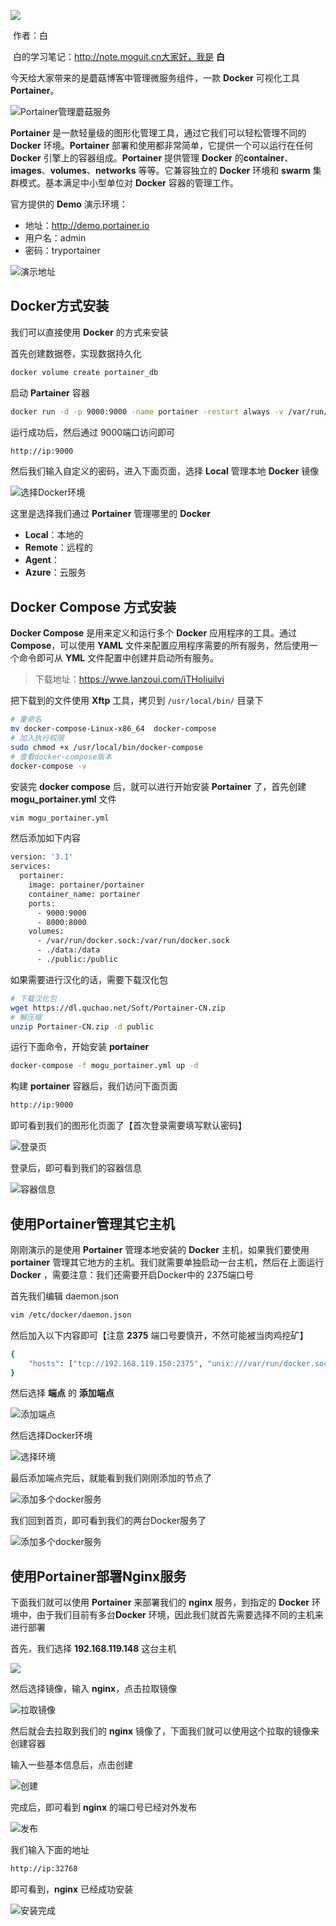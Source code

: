![](images/0.jpg)

​                                                                                                                                                                           作者：白

​                                                                                                                         白的学习笔记：http://note.moguit.cn大家好，我是 **白** 

今天给大家带来的是蘑菇博客中管理微服务组件，一款 **Docker** 可视化工具 **Portainer**。

![Portainer管理蘑菇服务](images/45d918729d2f4f24b8acc1cea8153b5f)

**Portainer** 是一款轻量级的图形化管理工具，通过它我们可以轻松管理不同的 **Docker** 环境。**Portainer** 部署和使用都非常简单，它提供一个可以运行在任何 **Docker** 引擎上的容器组成。**Portainer** 提供管理 **Docker** 的**container**、**images**、**volumes**、**networks** 等等。它兼容独立的 **Docker** 环境和 **swarm** 集群模式。基本满足中小型单位对 **Docker** 容器的管理工作。

官方提供的 **Demo** 演示环境：

- 地址：http://demo.portainer.io
- 用户名：admin
- 密码：tryportainer

![演示地址](images/image-20201125165926451.png)

## Docker方式安装

我们可以直接使用 **Docker** 的方式来安装

首先创建数据卷，实现数据持久化

```bash
docker volume create portainer_db
```

启动 **Partainer** 容器

```bash
docker run -d -p 9000:9000 -name portainer -restart always -v /var/run/docker/sock:/var/run/docker.sock -v portainer_db:/data portainer/portainer
```

运行成功后，然后通过 9000端口访问即可

```bash
http://ip:9000
```

然后我们输入自定义的密码，进入下面页面，选择 **Local** 管理本地 **Docker** 镜像

![选择Docker环境](images/image-20201125170935817.png)

这里是选择我们通过 **Portainer** 管理哪里的 **Docker**

- **Local**：本地的
- **Remote**：远程的
- **Agent**：
- **Azure**：云服务

## Docker Compose 方式安装

**Docker Compose** 是用来定义和运行多个 **Docker** 应用程序的工具。通过 **Compose**，可以使用 **YAML** 文件来配置应用程序需要的所有服务，然后使用一个命令即可从 **YML** 文件配置中创建并启动所有服务。

> 下载地址：https://wwe.lanzoui.com/iTHoIiuilvi

把下载到的文件使用 **Xftp** 工具，拷贝到 `/usr/local/bin/` 目录下

```bash
# 重命名
mv docker-compose-Linux-x86_64  docker-compose
# 加入执行权限
sudo chmod +x /usr/local/bin/docker-compose
# 查看docker-compose版本
docker-compose -v
```

安装完 **docker compose** 后，就可以进行开始安装 **Portainer** 了，首先创建  **mogu_portainer.yml** 文件

```BASH
vim mogu_portainer.yml
```

然后添加如下内容

```bash
version: '3.1'
services:
  portainer:
    image: portainer/portainer
    container_name: portainer
    ports:
      - 9000:9000
      - 8000:8000
    volumes:
      - /var/run/docker.sock:/var/run/docker.sock
      - ./data:/data
      - ./public:/public
```

如果需要进行汉化的话，需要下载汉化包

```bash
# 下载汉化包
wget https://dl.quchao.net/Soft/Portainer-CN.zip
# 解压缩
unzip Portainer-CN.zip -d public
```

运行下面命令，开始安装 **portainer**

```bash
docker-compose -f mogu_portainer.yml up -d
```

构建 **portainer** 容器后，我们访问下面页面

```bash
http://ip:9000
```

即可看到我们的图形化页面了【首次登录需要填写默认密码】

![登录页](images/image-20201125170457260.png)

登录后，即可看到我们的容器信息

![容器信息](images/image-20201125170509940.png)

## 使用Portainer管理其它主机

刚刚演示的是使用 **Portainer** 管理本地安装的 **Docker** 主机，如果我们要使用 **portainer** 管理其它地方的主机。我们就需要单独启动一台主机，然后在上面运行 **Docker** ，需要注意：我们还需要开启Docker中的 2375端口号

首先我们编辑 daemon.json

```bash
vim /etc/docker/daemon.json
```

然后加入以下内容即可【注意 **2375** 端口号要慎开，不然可能被当肉鸡挖矿】

```bash
{
	"hosts": ["tcp://192.168.119.150:2375", "unix:///var/run/docker.sock"]
}
```

然后选择 **端点** 的 **添加端点**

![添加端点](images/image-20201125171521404.png)

然后选择Docker环境

![选择环境](images/image-20201125171656316.png)

最后添加端点完后，就能看到我们刚刚添加的节点了

![添加多个docker服务](images/image-20201125171714621.png)

我们回到首页，即可看到我们的两台Docker服务了

![添加多个docker服务](images/image-20201125171745766.png)



## 使用Portainer部署Nginx服务

下面我们就可以使用 **Portainer** 来部署我们的 **nginx** 服务，到指定的 **Docker** 环境中，由于我们目前有多台**Docker** 环境，因此我们就首先需要选择不同的主机来进行部署

首先，我们选择 **192.168.119.148** 这台主机

![](images/image-20201125171940237.png)

然后选择镜像，输入 **nginx**，点击拉取镜像

![拉取镜像](images/image-20201125172117416.png)

然后就会去拉取到我们的 **nginx** 镜像了，下面我们就可以使用这个拉取的镜像来创建容器

输入一些基本信息后，点击创建

![创建](images/image-20201125172337667.png)

完成后，即可看到 **nginx** 的端口号已经对外发布

![发布](images/image-20201125172622053.png)

我们输入下面的地址

```bash
http://ip:32768
```

即可看到，**nginx** 已经成功安装

![安装完成](images/image-20201125172719198.png)